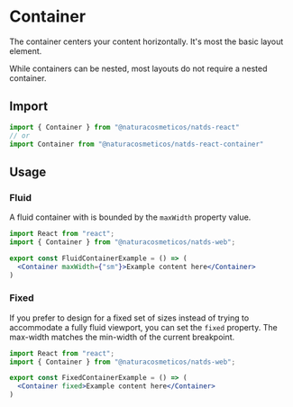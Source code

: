 # Container

The container centers your content horizontally. It's most the basic layout element.

While containers can be nested, most layouts do not require a nested container.

## Import

```jsx
import { Container } from "@naturacosmeticos/natds-react"
// or
import Container from "@naturacosmeticos/natds-react-container"
```

## Usage

### Fluid

A fluid container with is bounded by the `maxWidth` property value.

```jsx
import React from "react";
import { Container } from "@naturacosmeticos/natds-web";

export const FluidContainerExample = () => (
  <Container maxWidth={"sm"}>Example content here</Container>
)
```

### Fixed

If you prefer to design for a fixed set of sizes instead of trying to accommodate a fully fluid viewport,
you can set the `fixed` property. The max-width matches the min-width of the current breakpoint.

```jsx
import React from "react";
import { Container } from "@naturacosmeticos/natds-web";

export const FixedContainerExample = () => (
  <Container fixed>Example content here</Container>
)
```

